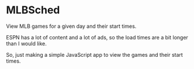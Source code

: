 # MLBSched
View MLB games for a given day and their start times.

ESPN has a lot of content and a lot of ads, so the load times are a bit longer
than I would like. 

So, just making a simple JavaScript app to view the games and their start times.
